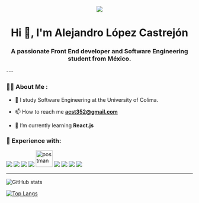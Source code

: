 <div id="header" align="center">
    <img src="[https://media.giphy.com/media/lbcLMX9B6sTsGjUmS3](https://mograph.video/Plexus4K)"/>
    <h1 align="center">Hi 👋, I'm Alejandro López Castrejón</h1>
    <h3 align="center">A passionate Front End developer and Software Engineering student from México.</h3>
</div>
---

### 👨‍💻 About Me :

- 📝 I study Software Engineering at the University of Colima.

- 📫 How to reach me **acst352@gmail.com**

- 🌱 I’m currently learning **React.js**

<div align="left">
    <h3>🔨 Experience with:</h3>
    <div>
    <img src="https://img.icons8.com/color/48/000000/react-native.png"/>
    <img src="https://img.icons8.com/color/48/000000/javascript.png"/>
    <img src="https://img.icons8.com/color/48/000000/html-5.png"/>
    <img src="https://img.icons8.com/?size=48&id=54087&format=png"/>
    <img src="https://www.vectorlogo.zone/logos/getpostman/getpostman-icon.svg" alt="postman" width="45" height="45"/>
    <img src="https://img.icons8.com/color/48/000000/git.png"/>
    <img src="https://img.icons8.com/color/48/000000/figma--v1.png"/>
    <img src="https://img.icons8.com/color/48/000000/ubuntu--v1.png"/>
    <img src="https://img.icons8.com/?size=48&id=74402&format=png"/>
    </div>
</div>

---

![GitHub stats](https://github-readme-stats.vercel.app/api?username=acst352&show_icons=true&theme=transparent)

[![Top Langs](https://github-readme-stats.vercel.app/api/top-langs/?username=acst352&layout=compact&theme=transparent)](https://github.com/anuraghazra/github-readme-stats)
